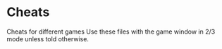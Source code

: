 # Cheats
Cheats for different games
Use these files with the game window in 2/3 mode unless told otherwise.
